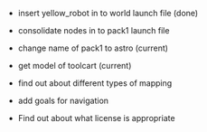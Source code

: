 - insert yellow_robot in to world launch file (done)

- consolidate nodes in to pack1 launch file

- change name of pack1 to astro (current)

- get model of toolcart (current)

- find out about different types of mapping

- add goals for navigation 

- Find out about what license is appropriate


